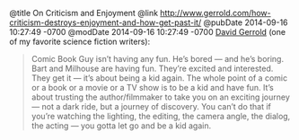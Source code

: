 @title On Criticism and Enjoyment
@link http://www.gerrold.com/how-criticism-destroys-enjoyment-and-how-get-past-it/
@pubDate 2014-09-16 10:27:49 -0700
@modDate 2014-09-16 10:27:49 -0700
<a href="http://www.gerrold.com/how-criticism-destroys-enjoyment-and-how-get-past-it/">David Gerrold</a> (one of my favorite science fiction writers):

>Comic Book Guy isn’t having any fun. He’s bored — and he’s boring. Bart and Milhouse are having fun. They’re excited and interested. They get it — it’s about being a kid again. The whole point of a comic or a book or a movie or a TV show is to be a kid and have fun. It’s about trusting the author/filmmaker to take you on an exciting journey — not a dark ride, but a journey of discovery. You can’t do that if you’re watching the lighting, the editing, the camera angle, the dialog, the acting — you gotta let go and be a kid again.
